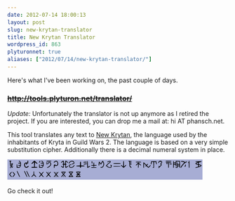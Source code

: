 ```yaml
---
date: 2012-07-14 18:00:13
layout: post
slug: new-krytan-translator
title: New Krytan Translator
wordpress_id: 863
plyturonnet: true
aliases: ["2012/07/14/new-krytan-translator/"]
---
```


Here's what I've been working on, the past couple of days.



### ~~http://tools.plyturon.net/translator/~~

*Update:* Unfortunately the translator is not up anymore as I retired the project. If you are interested, you can drop me a mail at: hi AT phansch.net.

  


This tool translates any text to [New Krytan](http://wiki.guildwars2.com/wiki/New_Krytan), the language used by the inhabitants of Kryta in Guild Wars 2. 
The language is based on a very simple substitution cipher. Additionally there is a decimal numeral system in place.

![New Krytan alphabet](/assets/images/posts/2012-07-14-new-krytan-translator/krytan.png)

Go check it out!
